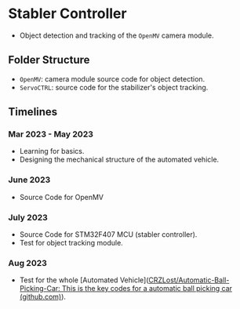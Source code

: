 # Stabler Controller

* Object detection and tracking of the `OpenMV` camera module. 

## Folder Structure

* `OpenMV`: camera module source code for object detection. 
* `ServoCTRL`: source code for the stabilizer's object tracking.

## Timelines

### Mar 2023 - May 2023

* Learning for basics. 
* Designing the mechanical structure of the automated vehicle. 

### June 2023

* Source Code for OpenMV

### July 2023

* Source Code for STM32F407 MCU (stabler controller).
* Test for object tracking module.

### Aug 2023

* Test for the whole [Automated Vehicle]([CRZLost/Automatic-Ball-Picking-Car: This is the key codes for a automatic ball picking car (github.com)](https://github.com/CRZLost/Automatic-Ball-Picking-Car/tree/main)).
